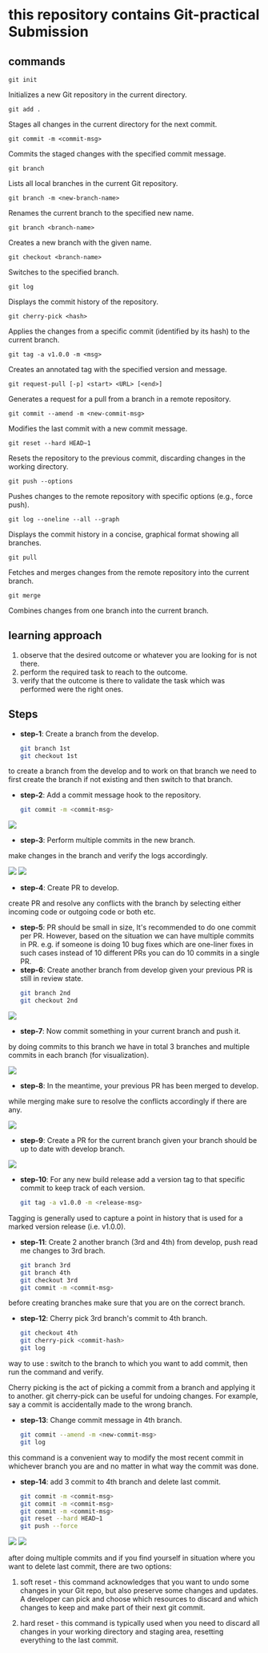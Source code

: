 # this repository contains Git-practical Submission

## commands
    git init
Initializes a new Git repository in the current directory.

    git add .
Stages all changes in the current directory for the next commit.

    git commit -m <commit-msg>
Commits the staged changes with the specified commit message.

    git branch
Lists all local branches in the current Git repository.

    git branch -m <new-branch-name>
Renames the current branch to the specified new name.

    git branch <branch-name>
Creates a new branch with the given name.

    git checkout <branch-name>
Switches to the specified branch.

    git log
Displays the commit history of the repository.

    git cherry-pick <hash>
Applies the changes from a specific commit (identified by its hash) to the current branch.

    git tag -a v1.0.0 -m <msg>
Creates an annotated tag with the specified version and message.

    git request-pull [-p] <start> <URL> [<end>]
Generates a request for a pull from a branch in a remote repository.

    git commit --amend -m <new-commit-msg>
Modifies the last commit with a new commit message.

    git reset --hard HEAD~1
Resets the repository to the previous commit, discarding changes in the working directory.

    git push --options
Pushes changes to the remote repository with specific options (e.g., force push).

    git log --oneline --all --graph
Displays the commit history in a concise, graphical format showing all branches.

    git pull
Fetches and merges changes from the remote repository into the current branch.

    git merge
Combines changes from one branch into the current branch.

## learning approach
1) observe that the desired outcome or whatever you are looking for is not there.
2) perform the required task to reach to the outcome.
3) verify that the outcome is there to validate the task which was performed were the right ones.

## Steps

- **step-1**: Create a branch from the develop.
   ```sh
   git branch 1st
   git checkout 1st
to create a branch from the develop and to work on that branch we need to first create the branch if not existing and then switch to that branch.


- **step-2**: Add a commit message hook to the repository.
    ```sh
    git commit -m <commit-msg>

<img src="images/1.png">

- **step-3**: Perform multiple commits in the new branch.

make changes in the branch and verify the logs accordingly.

<img src="images/2.png">
<img src="images/3.png">

- **step-4**: Create PR to develop.

create PR and resolve any conflicts with the branch by selecting either incoming code or outgoing code or both etc.
- **step-5**: PR should be small in size, It's recommended to do one commit per PR. However, based on the situation we can have multiple commits in PR. e.g. if someone is doing 10 bug fixes which are one-liner fixes in such cases instead of 10 different PRs you can do 10 commits in a single PR. 
- **step-6**: Create another branch from develop given your previous PR is still in review state.
    ```sh
    git branch 2nd
    git checkout 2nd 

<img src="images/4.png">

- **step-7**: Now commit something in your current branch and push it.

by doing commits to this branch we have in total 3 branches and multiple commits in each branch (for visualization).

<img src="images/5.png">

- **step-8**: In the meantime, your previous PR has been merged to develop.

while merging make sure to resolve the conflicts accordingly if there are any.

<img src="images/6.png">

- **step-9**: Create a PR for the current branch given your branch should be up to date with develop branch.

<img src="images/7.png">

- **step-10**: For any new build release add a version tag to that specific commit to keep track of each version.
    ```sh
    git tag -a v1.0.0 -m <release-msg>
Tagging is generally used to capture a point in history that is used for a marked version release (i.e. v1.0.0).
- **step-11**: Create 2 another branch (3rd and 4th) from develop, push read me changes to 3rd brach.
    ```sh
    git branch 3rd
    git branch 4th
    git checkout 3rd
    git commit -m <commit-msg>
before creating branches make sure that you are on the correct branch.


- **step-12**: Cherry pick 3rd branch's commit to 4th branch.
    ```sh
    git checkout 4th
    git cherry-pick <commit-hash>
    git log
way to use : switch to the branch to which you want to add commit, then run the command and verify.

Cherry picking is the act of picking a commit from a branch and applying it to another. git cherry-pick can be useful for undoing changes. For example, say a commit is accidentally made to the wrong branch.
- **step-13**: Change commit message in 4th branch.
    ```sh
    git commit --amend -m <new-commit-msg>
    git log
this command is a convenient way to modify the most recent commit in whichever branch you are and no matter in what way the commit was done.
- **step-14**: add 3 commit to 4th branch and delete last commit.
    ```sh
    git commit -m <commit-msg>
    git commit -m <commit-msg>
    git commit -m <commit-msg>
    git reset --hard HEAD~1
    git push --force

<img src="images/8.png">
<img src="images/9.png">

after doing multiple commits and if you find yourself in situation where you want to delete last commit, there are two options:

1. soft reset - this command acknowledges that you want to undo some changes in your Git repo, but also preserve some changes and updates. A developer can pick and choose which resources to discard and which changes to keep and make part of their next git commit.

2. hard reset - this command is typically used when you need to discard all changes in your working directory and staging area, resetting everything to the last commit.